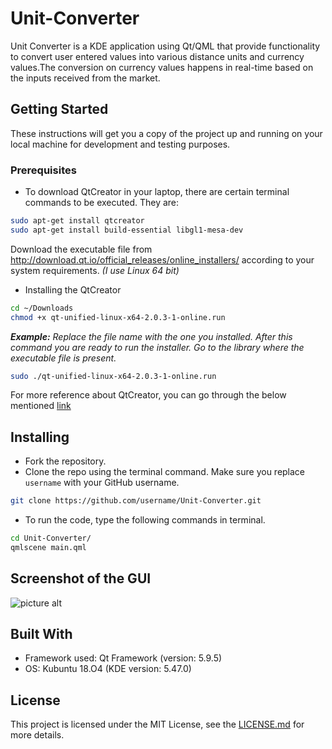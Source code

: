 # Unit-Converter

Unit Converter is a KDE application using Qt/QML that provide functionality to convert user entered values into various distance units and currency values.The conversion on currency values happens in real-time based on the inputs received from the market. 

## Getting Started

These instructions will get you a copy of the project up and running on your local machine for development and testing purposes.

### Prerequisites

- To download QtCreator in your laptop, there are certain terminal commands to be executed. They are:
```bash
sudo apt-get install qtcreator 
sudo apt-get install build-essential libgl1-mesa-dev 
```

Download the executable file from http://download.qt.io/official_releases/online_installers/ according to your system requirements. 
*(I use Linux 64 bit)*

- Installing the QtCreator
```bash
cd ~/Downloads
chmod +x qt-unified-linux-x64-2.0.3-1-online.run
```

***Example:** Replace the file name with the one you installed. After this command you are ready to run the installer. Go to the library where the executable file is present.*

```bash
sudo ./qt-unified-linux-x64-2.0.3-1-online.run
```
    
 For more reference about QtCreator, you can go through the below mentioned [link](https://www.ics.com/blog/getting-started-qt-and-qt-creator-linux)
    

## Installing
 
- Fork the repository. 
- Clone the repo using the terminal command. Make sure you replace `username` with your GitHub username.
```bash
git clone https://github.com/username/Unit-Converter.git 
```
- To run the code, type the following commands in terminal.
```bash
cd Unit-Converter/  
qmlscene main.qml
```
 
 ## Screenshot of the GUI
 
 ![picture alt](https://github.com/krishremya/Unit-Converter/blob/master/Unit-Converter.png "Title is optional")

## Built With
- Framework used: Qt Framework (version: 5.9.5)
- OS: Kubuntu 18.O4 (KDE version: 5.47.0)
 
## License
This project is licensed under the MIT License, see the [LICENSE.md](https://github.com/krishremya/Unit-Converter/blob/master/LICENSE) for more details.
    
